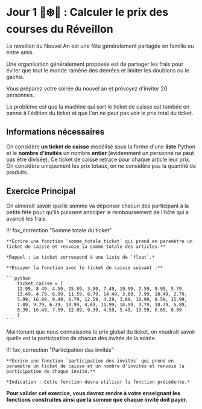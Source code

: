# Jour 1 🦊❄️🎉 : Calculer le prix des courses du Réveillon

Le reveillon du Nouvel An est une fête généralement partagée en famille ou entre amis.

Une organisation généralement proposée est de partager les frais pour éviter que tout le monde ramène des denrées et limiter les doublons ou le gachis.

Vous préparez votre soirée du nouvel an et prévoyez d'inviter 20 personnes.

Le problème est que la machine qui sort le ticket de caisse est tombée en panne à l'édition du ticket et que l'on ne peut pas voir le prix total du ticket.

## Informations nécessaires

On considère **un ticket de caisse** modélisé sous la forme d'une **liste** Python et le **nombre d'invités** un nombre **entier** (évidemment un personne ne peut pas être divisée).
Ce ticket de caisse retrace pour chaque article leur prix.
On considère uniquement les prix totaux, on ne considère pas la quantité de produits.

## Exercice Principal

On aimerait savoir quelle somme va dépenser chacun des participant à la petite fête pour qu'ils puissent anticiper le remboursement de l'hôte qui a avancé les frais.


!!! fox_correction "Somme totale du ticket"

    **Écrire une fonction `somme_totale_ticket` qui prend en paramètre un ticket de caisse et renvoie la somme totale des articles.**

    *Rappel : Le ticket correspond à une liste de `float`.*

    **Essayer la fonction avec le ticket de caisse suivant :**

    ```python
        ticket_caisse = [
        12.99, 8.49, 4.59, 15.89, 3.99, 7.49, 19.99, 2.59, 9.99, 5.79,
        13.49, 4.79, 6.99, 11.59, 8.79, 14.49, 3.69, 7.99, 10.49, 2.79,
        5.99, 16.89, 9.49, 6.79, 12.59, 4.29, 3.89, 10.99, 8.59, 15.99,
        7.89, 9.79, 6.39, 13.99, 4.69, 11.99, 14.59, 3.79, 10.79, 5.89,
        8.39, 16.49, 7.59, 12.89, 9.39, 4.59, 5.49, 13.59, 6.89, 8.99
        ]
    ```

Maintenant que nous connaissons le prix global du ticket, on voudrait savoir quelle est la participation de chacun des invités de la soirée.

!!! fox_correction "Participation des invités"

    **Écrire une fonction `participation des invités` qui prend en paramètre un ticket de caisse et un nombre d'invités et renvoie la participation de chaque invité.**

    *Indication : Cette fonction devra utiliser la fonction précédente.*

**Pour valider cet exercice, vous devrez rendre à votre enseignant les fonctions construites ainsi que la somme que chaque invité doit payer.**